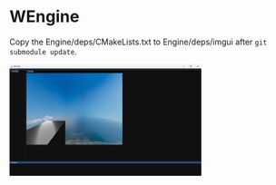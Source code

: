 # WEngine

Copy the Engine/deps/CMakeLists.txt to Engine/deps/imgui after ```git submodule update```.

<img src="SimpleScene.png" alt="SimpleScene" style="zoom: 33%;" />
